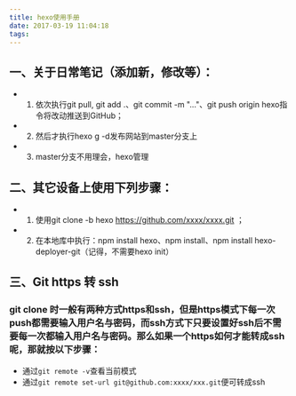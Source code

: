 ```yaml
---
title: hexo使用手册
date: 2017-03-19 11:04:18
tags:
---
```


## 一、关于日常笔记（添加新，修改等）：
+ 1. 依次执行git pull, git add .、git commit -m "..."、git push origin hexo指令将改动推送到GitHub；
+ 2. 然后才执行hexo g -d发布网站到master分支上 
+ 3. master分支不用理会，hexo管理   

## 二、其它设备上使用下列步骤：
+ 1. 使用git clone -b hexo https://github.com/xxxx/xxxx.git ；
+ 2. 在本地库中执行：npm install hexo、npm install、npm install hexo-deployer-git（记得，不需要hexo init）

## 三、Git https 转 ssh
### git clone 时一般有两种方式https和ssh，但是https模式下每一次push都需要输入用户名与密码，而ssh方式下只要设置好ssh后不需要每一次都输入用户名与密码。那么如果一个https如何才能转成ssh呢，那就按以下步骤：    
+ 通过`git remote -v`查看当前模式
+ 通过`git remote set-url git@github.com:xxxx/xxx.git`便可转成ssh